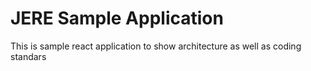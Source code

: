 # JERE Sample Application

This is sample react application to show architecture as well as coding standars

